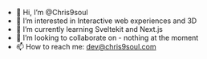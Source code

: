 - 👋 Hi, I’m @Chris9soul
- 👀 I’m interested in Interactive web experiences and 3D
- 🌱 I’m currently learning Sveltekit and Next.js
- 💞️ I’m looking to collaborate on - nothing at the moment
- 📫 How to reach me: dev@chris9soul.com
